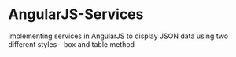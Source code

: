 # AngularJS-Services
Implementing services in AngularJS to display JSON data using two different styles - box and table method
